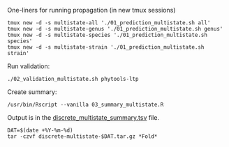 
One-liners for running propagation (in new tmux sessions)

```
tmux new -d -s multistate-all './01_prediction_multistate.sh all'
tmux new -d -s multistate-genus './01_prediction_multistate.sh genus'
tmux new -d -s multistate-species './01_prediction_multistate.sh species'
tmux new -d -s multistate-strain './01_prediction_multistate.sh strain'
```
Run validation:

```
./02_validation_multistate.sh phytools-ltp
```

Create summary:

```
/usr/bin/Rscript --vanilla 03_summary_multistate.R
```

Output is in the [discrete_multistate_summary.tsv](./discrete_multistate_summary.tsv) file.

```
DAT=$(date +%Y-%m-%d)
tar -czvf discrete-multistate-$DAT.tar.gz *Fold*
```
